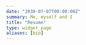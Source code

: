 ```yaml
---
date: "2030-07-07T00:00:00Z"
summary: Me, myself and I
title: "Resume"
type: widget_page
aliases: [bio]
---
```

